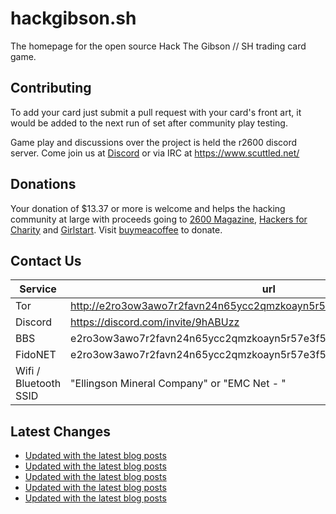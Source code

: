 # hackgibson.sh
The homepage for the open source Hack The Gibson // SH trading card game.


## Contributing

To add your card just submit a pull request with your card's front art, it would be added to the next run of set after community play testing.

Game play and discussions over the project is held the r2600 discord server. Come join us at [Discord](https://discord.com/invite/9hABUzz) or via IRC at https://www.scuttled.net/


## Donations

Your donation of $13.37 or more is welcome and helps the hacking community at large with proceeds going to [2600 Magazine](https://2600.com/), [Hackers for Charity](https://hackersforcharity.org) and [Girlstart](https://girlstart.org).  Visit [buymeacoffee](https://www.buymeacoffee.com/hackgibson.sh) to donate.


## Contact Us

Service | url
-|-
Tor | http://e2ro3ow3awo7r2favn24n65ycc2qmzkoayn5r57e3f56nvjwdcgg32ad.onion
Discord | https://discord.com/invite/9hABUzz
BBS | e2ro3ow3awo7r2favn24n65ycc2qmzkoayn5r57e3f56nvjwdcgg32ad.onion:23
FidoNET | e2ro3ow3awo7r2favn24n65ycc2qmzkoayn5r57e3f56nvjwdcgg32ad.onion:24554
Wifi / Bluetooth SSID | "Ellingson Mineral Company" or "EMC Net - <fidonet address>"

## Latest Changes
<!-- BLOG-POST-LIST:START -->
- [Updated with the latest blog posts](https://github.com/DFW2600/hackgibson.sh/commit/7793053accc7e116ea5b126d71b509d5d09d1517)
- [Updated with the latest blog posts](https://github.com/DFW2600/hackgibson.sh/commit/1b9fe10397060d4801791a8d7967eecb2736289d)
- [Updated with the latest blog posts](https://github.com/DFW2600/hackgibson.sh/commit/f963dc3344c3ad0a1bf3603c7ed170aa17ff8bfa)
- [Updated with the latest blog posts](https://github.com/DFW2600/hackgibson.sh/commit/e6ffb5e564631fc660bc2e8ab704dbc40774a921)
- [Updated with the latest blog posts](https://github.com/DFW2600/hackgibson.sh/commit/8bbe3ff2e7e365a2011c3bdc09dbe16e37eccb8a)
<!-- BLOG-POST-LIST:END -->
